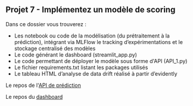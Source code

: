 ## Projet 7 - Implémentez un modèle de scoring

Dans ce dossier vous trouverez :

- Les notebook ou code de la modélisation (du prétraitement à la prédiction), intégrant via MLFlow le tracking d’expérimentations et le stockage centralisé des modèles
- Le code générant le dashboard (streamlit_app.py)
- Le code permettant de déployer le modèle sous forme d'API (API_1.py)
- Le fichier requirements.txt listant les packages utilisés 
- Le tableau HTML d’analyse de data drift réalisé à partir d’evidently

Le repos de l'[API de prédiction](https://github.com/joycekuohmoukouri/creditworthiness-scoring)

Le repos du [dashboard](https://github.com/joycekuohmoukouri/dashboard-creditworthiness-scoring)

